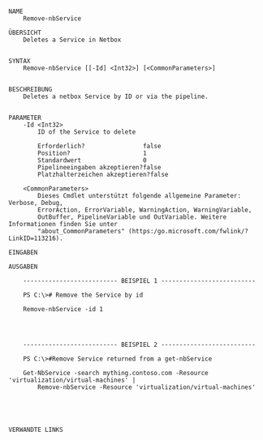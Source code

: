 ﻿```

NAME
    Remove-nbService
    
ÜBERSICHT
    Deletes a Service in Netbox
    
    
SYNTAX
    Remove-nbService [[-Id] <Int32>] [<CommonParameters>]
    
    
BESCHREIBUNG
    Deletes a netbox Service by ID or via the pipeline.
    

PARAMETER
    -Id <Int32>
        ID of the Service to delete
        
        Erforderlich?                false
        Position?                    1
        Standardwert                 0
        Pipelineeingaben akzeptieren?false
        Platzhalterzeichen akzeptieren?false
        
    <CommonParameters>
        Dieses Cmdlet unterstützt folgende allgemeine Parameter: Verbose, Debug,
        ErrorAction, ErrorVariable, WarningAction, WarningVariable,
        OutBuffer, PipelineVariable und OutVariable. Weitere Informationen finden Sie unter 
        "about_CommonParameters" (https:/go.microsoft.com/fwlink/?LinkID=113216). 
    
EINGABEN
    
AUSGABEN
    
    -------------------------- BEISPIEL 1 --------------------------
    
    PS C:\># Remove the Service by id
    
    Remove-nbService -id 1
    
    
    
    
    -------------------------- BEISPIEL 2 --------------------------
    
    PS C:\>#Remove Service returned from a get-nbService
    
    Get-NbService -search mything.contoso.com -Resource 'virtualization/virtual-machines' |
        Remove-nbService -Resource 'virtualization/virtual-machines'
    
    
    
    
    
VERWANDTE LINKS



```

